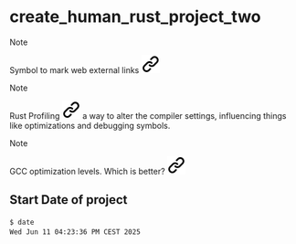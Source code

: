 <!-- TODO  missing project name-->
# create_human_rust_project_two

>[!NOTE]
>Symbol to mark web external links [![alt text][1]](./README.md)
<!-- -->
>[!Note]
>Rust Profiling [![alt text][1]](https://doc.rust-lang.org/cargo/reference/profiles.html) a way to alter the compiler settings, influencing things like optimizations and debugging symbols.
<!-- -->
>[!NOTE]
>GCC optimization levels. Which is better? [![alt text][1]](https://stackoverflow.com/questions/32940860/gcc-optimization-levels-which-is-better)

## Start Date of project

```bash <!-- markdownlint-disable-line code-block-style -->
$ date
Wed Jun 11 04:23:36 PM CEST 2025
```

<!-- Link sign - Don't Found a better way :-( - You know a better method? - send me a email -->
[1]: ./img/link_symbol.svg
